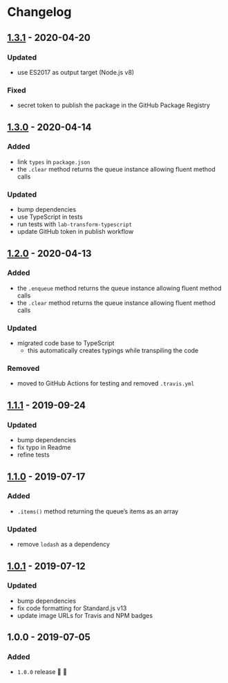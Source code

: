 # Changelog


## [1.3.1](https://github.com/supercharge/queue-datastructure/compare/v1.3.0...v1.3.1) - 2020-04-20

### Updated
- use ES2017 as output target (Node.js v8)

### Fixed
- secret token to publish the package in the GitHub Package Registry


## [1.3.0](https://github.com/supercharge/queue-datastructure/compare/v1.2.0...v1.3.0) - 2020-04-14

### Added
- link `types` in `package.json`
- the `.clear` method returns the queue instance allowing fluent method calls

### Updated
- bump dependencies
- use TypeScript in tests
- run tests with `lab-transform-typescript`
- update GitHub token in publish workflow


## [1.2.0](https://github.com/supercharge/queue-datastructure/compare/v1.1.1...v1.2.0) - 2020-04-13

### Added
- the `.enqueue` method returns the queue instance allowing fluent method calls
- the `.clear` method returns the queue instance allowing fluent method calls

### Updated
- migrated code base to TypeScript
  - this automatically creates typings while transpiling the code

### Removed
- moved to GitHub Actions for testing and removed `.travis.yml`


## [1.1.1](https://github.com/supercharge/queue-datastructure/compare/v1.1.0...v1.1.1) - 2019-09-24

### Updated
- bump dependencies
- fix typo in Readme
- refine tests


## [1.1.0](https://github.com/supercharge/queue-datastructure/compare/v1.0.1...v1.1.0) - 2019-07-17

### Added
- `.items()` method returning the queue’s items as an array

### Updated
- remove `lodash` as a dependency


## [1.0.1](https://github.com/supercharge/queue-datastructure/compare/v1.0.0...v1.0.1) - 2019-07-12

### Updated
- bump dependencies
- fix code formatting for Standard.js v13
- update image URLs for Travis and NPM badges


## 1.0.0 - 2019-07-05

### Added
- `1.0.0` release 🚀 🎉
